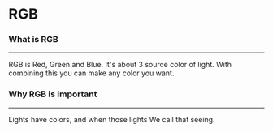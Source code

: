 # RGB
### What is RGB
---
RGB is Red, Green and Blue.
It's about 3 source color of light.
With combining this you can make any color you want. 

### Why RGB is important
---
Lights have colors, and when those lights 
We call that seeing.
